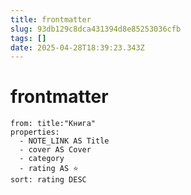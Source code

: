 ```yaml
---
title: frontmatter
slug: 93db129c8dca431394d8e85253036cfb
tags: []
date: 2025-04-28T18:39:23.343Z
---
```


# frontmatter

```frontmatter-overview
from: title:"Книга"
properties:
  - NOTE_LINK AS Title
  - cover AS Cover
  - category
  - rating AS ⭐
sort: rating DESC
```
